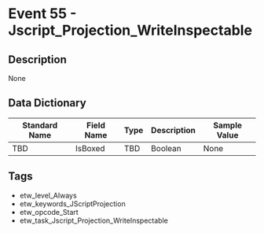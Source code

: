 # Event 55 - Jscript_Projection_WriteInspectable

## Description
None

## Data Dictionary
|Standard Name|Field Name|Type|Description|Sample Value|
|---|---|---|---|---|
|TBD|IsBoxed|TBD|Boolean|None|None|

## Tags
* etw_level_Always
* etw_keywords_JScriptProjection
* etw_opcode_Start
* etw_task_Jscript_Projection_WriteInspectable
